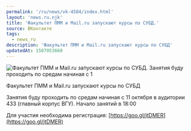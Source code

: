 ```yaml
---
permalink: '/ru/news/vk-4584/index.html'
layout: 'news.ru.njk'
title: 'Факультет ПММ и Mail.ru запускают курсы по СУБД.'
source: ВКонтакте
tags:
  - news_ru
description: 'Факультет ПММ и Mail.ru запускают курсы по СУБД'
updatedAt: 1507053660
---
```

![Факультет ПММ и Mail.ru запускают курсы по СУБД. Занятия буду проходить по средам начиная с 1](https://sun9-57.userapi.com/impf/c621704/v621704954/21aa0/T-CitXiApgY.jpg?size=764x1080&quality=96&proxy=1&sign=9aed86ecf7a566d5dc142dc1c28a94a1&c_uniq_tag=Lcyn4L9DYymw5NgI2Mg7yxIadNFfZQyL-iPORvtSDgs&type=album)

Факультет ПММ и Mail.ru запускают курсы по СУБД

Занятия буду проходить по средам начиная с 11 октября в аудитории 433 (главный корпус ВГУ).
Начало занятий в 18:00

Для участия необходима регистрация: [https://goo.gl/jtDMER](https://goo.gl/jtDMER)
